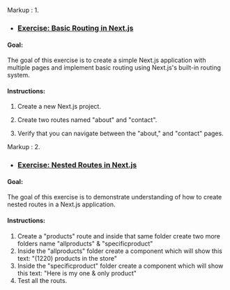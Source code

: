Markup : 1.

- ### <ins>Exercise: Basic Routing in Next.js</ins>

#### Goal:

The goal of this exercise is to create a simple Next.js application with multiple pages and implement basic routing using Next.js's built-in routing system.

#### Instructions:

1. Create a new Next.js project.

2. Create two routes named "about" and "contact".

3. Verify that you can navigate between the "about," and "contact" pages.

Markup : 2.

- ### <ins> Exercise: Nested Routes in Next.js</ins>

#### Goal:

The goal of this exercise is to demonstrate understanding of how to create nested routes in a Next.js application.

#### Instructions:

1. Create a "products" route and inside that same folder create two more folders name "allproducts" & "specificproduct"
2. Inside the "allproducts" folder create a component which will show this text: "(1220) products in the store"
3. Inside the "specificproduct" folder create a component which will show this text: "Here is my one & only product"
4. Test all the routs.
